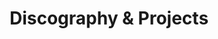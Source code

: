 ---
# An instance of the Accomplishments widget.
# Documentation: https://wowchemy.com/docs/page-builder/
widget: accomplishments

active: false

# This file represents a page section.
headless: true

# Order that this section appears on the page.
weight: 20

# Note: `&shy;` is used to add a 'soft' hyphen in a long heading.
#title: 'Disco&shy;graphy'
title: 'Disco&shy;graphy & Projects'
subtitle:

# Date format
#   Refer to https://wowchemy.com/docs/customization/#date-format
date_format: "2006"

# Accomplishments.
#   Add/remove as many `item` blocks below as you like.
#   `title`, `organization`, and `date_start` are the required parameters.
#   Leave other parameters empty if not required.
#   Begin multi-line descriptions with YAML's `|2-` multi-line prefix.
item:
- date_start: "2001-01-01"
  organization: 2B1, Indonesia
  organization_url: ""
  title: 2B1
  url: ""
- date_start: "2006-01-01"
  organization: Chorios
  organization_url: ""
  title: Menschen
  url: ""
  description: "Bass, Drum Programming, Arranging"
- date_start: "2008-01-01"
  organization: The Gospel House
  organization_url: https://www.thegospelhouse.de
  title: Looking For You
  url: https://open.spotify.com/album/6Q6w3AU1vqP5lFXjHUutZp
- date_start: "2008-01-01"
  organization: Ollie Green, UK
  organization_url: ""
  title: Hold On
  url: ""
- date_start: "2010-01-01"
  organization: Panta Rei
  organization_url: ""
  title: Panta Rei
  url: ""
- date_start: "2009-01-01"
  organization: The Players Theatre, Singapore
  organization_url: http://theplayerstheatre.org
  title: The Meg & Mog Show
  url: http://theplayerstheatre.org/Season/Schools/Meg%20and%20Mog.htm
- date_start: "2018-01-01"
  organization: Karsten Schneider
  organization_url: https://www.klangreim.de
  title: Psalmpoet
  url: https://psalmpoet.de
- date_start: "2022-07-01"
  organization: Gospel im Osten
  organization_url: https://www.gospelimosten.de
  title: Window of Hope
  url: https://www.youtube.com/watch?v=x_JINFHP0RA
- date_start: "2022-12-01"
  organization: Martin Pepper
  organization_url: https://www.martinpepper.de/
  title: Funkenflug
  url: https://www.youtube.com/watch?v=x_JINFHP0RA
design:
  columns: '2' 
---